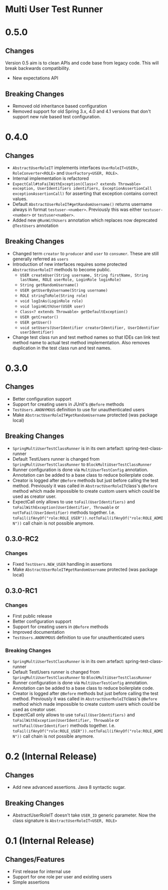 Multi User Test Runner
======================

# 0.5.0

## Changes

Version 0.5 aim is to clean APIs and code base from legacy code. This will
break backwards compatibility.

* New expectations API

## Breaking Changes

* Removed old inheritance based configuration
* Removed support for old Spring 3.x, 4.0 and 4.1 versions that don't support
  new rule based test configuration.

# 0.4.0

## Changes

* `AbstractUserRoleIT` implements interfaces `UserRoleIT<USER>`, `RoleConverter<ROLE>` and `UserFactory<USER, ROLE>`.
* Internal implementation is refactored
* `ExpectCall#toFailWithException(Class<? extends Throwable> exception, UserIdentifiers identifiers, ExceptionAssertionCall exceptionAssertionCall)`
for asserting that exception contains correct values.
* Default `AbstractUserRoleIT#getRandomUsername()` returns username always in format `testuser-<number>`.
  Previously this was either `testuser-<number>` or `testuser<number>`.
* Added new `@RunWithUsers` annotation which replaces now deprecated `@TestUsers` annotation

## Breaking Changes

* Changed term `creator` to `producer` and `user` to `consumer`. These are still generally referred as `users`
* Introduction of new interfaces requires some protected `AbstractUserRoleIT` methods to become public. 
   * `USER createUser(String username, String firstName, String lastName, ROLE userRole, LoginRole loginRole)`
   * `String getRandomUsername()`
   * `USER getUserByUsername(String username)`
   * `ROLE stringToRole(String role)`
   * `void logInAs(LoginRole role)`
   * `void loginWithUser(USER user)`
   * `Class<? extends Throwable> getDefaultException()`
   * `USER getCreator()`
   * `USER getUser()`
   * `void setUsers(UserIdentifier creatorIdentifier, UserIdentifier userIdentifier)`
* Change test class run and test method names so that IDEs can link test method name to actual test method implementation.
  Also removes duplication in the test class run and test names.

# 0.3.0

## Changes

* Better configuration support
* Support for creating users in JUnit's `@Before` methods
* `TestUsers.ANONYMOUS` definition to use for unauthenticated users
* Make `AbstractUserRoleIT#getRandomUsername` protected (was package local)

## Breaking Changes

* `SpringMultiUserTestClassRunner` is in its own artefact: spring-test-class-runner
* Default TestUsers runner is changed from `SpringMultiUserTestClassRunner` to `BlockMultiUserTestClassRunner`
* Runner configuration is done via `MultiUserTestConfig` annotation. Annotation can be added to a base class to reduce boilerplate code.
* Creator is logged after `@Before` methods but just before calling the test method. Previously 
  it was called in `AbstractUserRoleIT`class's `@Before` method which made impossible to create custom users
  which could be used as creator user.
* ExpectCall only allows to use `toFail(UserIdentifiers)` and `toFailWithException(UserIdentifier, Throwable` or
  `notToFail(UserIdentifier)` methods together. I.e. `toFail(ifAnyOf("role:ROLE_USER")).notToFail(ifAnyOf("role:ROLE_ADMIN"))`
  call chain is not possible anymore.

## 0.3.0-RC2

### Changes

* Fixed `TestUsers.NEW_USER` handling in assertions
* Make `AbstractUserRoleIT#getRandomUsername` protected (was package local)

## 0.3.0-RC1

### Changes

* First public release
* Better configuration support
* Support for creating users in `@Before` methods
* Improved documentation
* `TestUsers.ANONYMOUS` definition to use for unauthenticated users

### Breaking Changes

* `SpringMultiUserTestClassRunner` is in its own artefact: spring-test-class-runner
* Default TestUsers runner is changed from `SpringMultiUserTestClassRunner` to `BlockMultiUserTestClassRunner`
* Runner configuration is done via `MultiUserTestConfig` annotation. Annotation can be added to a base class to reduce boilerplate code.
* Creator is logged after `@Before` methods but just before calling the test method. Previously 
  it was called in `AbstractUserRoleIT`class's `@Before` method which made impossible to create custom users
  which could be used as creator user.
* ExpectCall only allows to use `toFail(UserIdentifiers)` and `toFailWithException(UserIdentifier, Throwable` or
  `notToFail(UserIdentifier)` methods together. I.e. `toFail(ifAnyOf("role:ROLE_USER")).notToFail(ifAnyOf("role:ROLE_ADMIN"))`
  call chain is not possible anymore.

# 0.2 (Internal Release)

## Changes

* Add new advanced assertions. Java 8 syntactic sugar.

## Breaking Changes

* AbstractUserRoleIT doesn't take `USER_ID` generic parameter. Now the class signature is `AbstractUserRoleIT<USER, ROLE>`

# 0.1 (Internal Release)

## Changes/Features

* First release for internal use
* Support for one role per user and existing users
* Simple assertions
